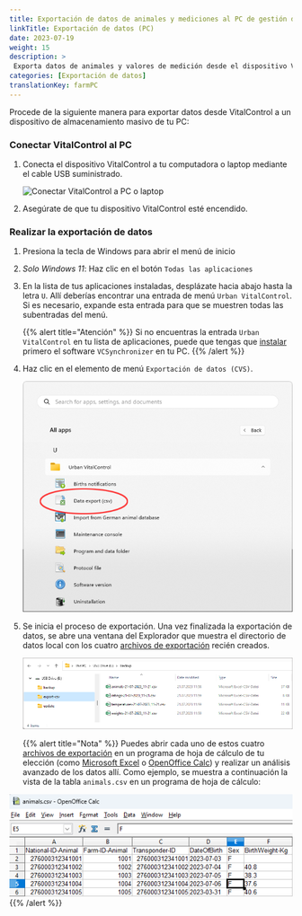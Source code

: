```yaml
---
title: Exportación de datos de animales y mediciones al PC de gestión de la granja
linkTitle: Exportación de datos (PC)
date: 2023-07-19
weight: 15
description: >
 Exporta datos de animales y valores de medición desde el dispositivo VitalControl a varios archivos CVS
categories: [Exportación de datos]
translationKey: farmPC
---
```

Procede de la siguiente manera para exportar datos desde VitalControl a un dispositivo de almacenamiento masivo de tu PC:

### Conectar VitalControl al PC

1. Conecta el dispositivo VitalControl a tu computadora o laptop mediante el cable USB suministrado.

   ![Conectar VitalControl a PC o laptop](/images/synchronisation/connect-to-pc.svg "Conectar VitalControl al PC")

1. Asegúrate de que tu dispositivo VitalControl esté encendido.

### Realizar la exportación de datos

1. Presiona la tecla de Windows para abrir el menú de inicio

1. *Solo Windows 11*: Haz clic en el botón `Todas las aplicaciones`

1. En la lista de tus aplicaciones instaladas, desplázate hacia abajo hasta la letra `U`. Allí deberías encontrar una entrada de menú `Urban VitalControl`. Si es necesario, expande esta entrada para que se muestren todas las subentradas del menú.

   {{% alert title="Atención" %}}
Si no encuentras la entrada `Urban VitalControl` en tu lista de aplicaciones, puede que tengas que [instalar](../vcsynchronizer/installation/) primero el software `VCSynchronizer` en tu PC.
   {{% /alert %}}

1. Haz clic en el elemento de menú `Exportación de datos (CVS)`.

   ![Menú de inicio de Windows, entrada de menú para Urban VitalControl (VCSynchronizer)](../vcsynchronizer/images/data-export/data-export.png "Menú de inicio de Windows, VitalControl")

1. Se inicia el proceso de exportación. Una vez finalizada la exportación de datos, se abre una ventana del Explorador que muestra el directorio de datos local con los cuatro [archivos de exportación](../../data-export/export-files/) recién creados.

   ![Directorio de datos local con archivos de exportación](../../data-export/images/export-files.png "Archivos de exportación, almacenados localmente")

   {{% alert title="Nota" %}}
  Puedes abrir cada uno de estos cuatro [archivos de exportación](../../data-export/export-files/) en un programa de hoja de cálculo de tu elección (como [Microsoft Excel](https://products.office.com/excel) o [OpenOffice Calc](https://www.openoffice.org/)) y realizar un análisis avanzado de los datos allí. Como ejemplo, se muestra a continuación la vista de la tabla `animals.csv` en un programa de hoja de cálculo:

![Tabla de datos de animales exportada abierta en un software de hoja de cálculo](../../data-export/images/animals.png "Software de hoja de cálculo con datos de animales")
   {{% /alert %}}
